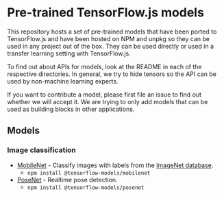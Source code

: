 # Pre-trained TensorFlow.js models

This repository hosts a set of pre-trained models that have been ported to
TensorFlow.js and have been hosted on NPM and unpkg so they can be used in any
project out of the box. They can be used directly or used in a transfer learning
setting with TensorFlow.js.

To find out about APIs for models, look at the README in each of the respective
directories. In general, we try to hide tensors so the API can be used by
non-machine learning experts.

If you want to contribute a model, please first file an issue to find out
whether we will accept it. We are trying to only add models that can be used
as building blocks in other applications.

## Models

### Image classification
- [MobileNet](https://github.com/tensorflow/tfjs-models/tree/master/mobilenet) - Classify images with labels from the [ImageNet database](http://www.image-net.org/).
  - `npm install @tensorflow-models/mobilenet`
- [PoseNet](https://github.com/tensorflow/tfjs-models/tree/master/posenet) - Realtime pose detection.
  - `npm install @tensorflow-models/posenet`
